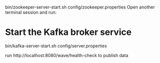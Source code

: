 bin/zookeeper-server-start.sh config/zookeeper.properties
Open another terminal session and run:

# Start the Kafka broker service
bin/kafka-server-start.sh config/server.properties

run http://localhost:8080/wave/health-check to publish data